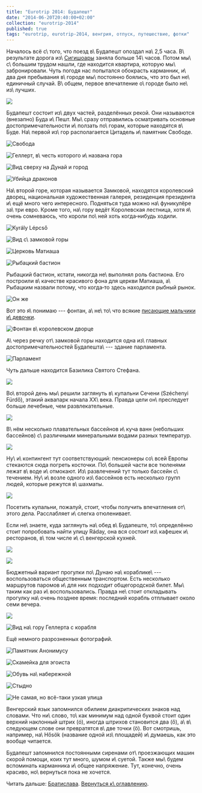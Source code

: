```yaml
---
title: "Eurotrip 2014: Будапешт"
date: "2014-06-20T20:40:00+02:00"
collection: "eurotrip-2014"
published: true
tags: "eurotrip, eurotrip-2014, венгрия, отпуск, путешествие, фотки"
---
```


Началось всё с\ того, что поезд в\ Будапешт опоздал на\ 2,5 часа. В\ результате дорога из\ [Сигишоары][sighisoara] 
заняла больше 14\ часов. Потом мы\ с\ большим трудом нашли, где находится квартира, которую мы\ забронировали. Чуть 
погодя нас попытался обокрасть карманник, и\ два дня пребывания в\ городе мы\ постоянно боялись, что это был 
не\ единичный случай. В\ общем, первое впечатление о\ городе было не\ из\ лучших. 

![](/images/travel/2014-06-eurotrip/budapest-street.jpg)

<!--more-->

Будапешт состоит из\ двух частей, разделённых рекой. Они называются (внезапно) Буда и\ Пешт. Мы\ сразу отправились 
осматривать основные достопримечательности и\ ползать по\ горам, которые находятся в\ Буде. На\ первой из\ гор 
располагается Цитадель и\ памятник Свободе.

![Свобода](/images/travel/2014-06-eurotrip/budapest-liberty.jpg "Свобода") 

![Геллерт, в\ честь которого и\ названа гора](/images/travel/2014-06-eurotrip/budapest-gellert.jpg "Геллерт, в честь которого и названа гора")

![Вид сверху на Дунай и город](/images/travel/2014-06-eurotrip/budapest-top-view-1.jpg "Вид сверху на Дунай и город")

![Убийца драконов](/images/travel/2014-06-eurotrip/budapest-dragonslayer.jpg "Убийца драконов")

На\ второй горе, которая называется Замковой, находятся королевский дворец, национальная художественная галерея, 
резиденция президента и\ ещё много чего интересного. Подняться туда можно на\ фуникулёре за\ три евро. Кроме того, 
на\ гору ведёт Королевская лестница, хотя я\ очень сомневаюсь, что короли по\ ней хоть когда&#8209;нибудь ходили.

![Kyrály Lépcső](/images/travel/2014-06-eurotrip/budapest-royal-steps.jpg "Kyrály Lépcső")

![Вид с\ замковой горы](/images/travel/2014-06-eurotrip/budapest-top-view-2.jpg "Вид с замковой горы")

![Церковь Матиаша](/images/travel/2014-06-eurotrip/budapest-matthias-church.jpg "Церковь Матиаша")

![Рыбацкий бастион](/images/travel/2014-06-eurotrip/budapest-fishermens-bastion-1.jpg "Рыбацкий бастион")

Рыбацкий бастион, кстати, никогда не\ выполнял роль бастиона. Его построили в\ качестве красивого фона для церкви 
Матиаша, а\ Рыбацким назвали потому, что когда&#8209;то здесь находился рыбный рынок.

![Он же](/images/travel/2014-06-eurotrip/budapest-fishermens-bastion-2.jpg "Он же")

Вот это я\ понимаю --- фонтан, а\ не\ то\ что всякие [писающие мальчики и\ девочки][brussels].

![Фонтан в\ королевском дворце](/images/travel/2014-06-eurotrip/budapest-fountain.jpg "Фонтан в королевском дворце")

А\ через речку от\ замковой горы находится одна из\ главных достопримечательностей Будапешта\ --- здание парламента.

![Парламент](/images/travel/2014-06-eurotrip/budapest-parlament.jpg "Парламент")

Чуть дальше находится Базилика Святого Стефана.

![](/images/travel/2014-06-eurotrip/budapest-st-stephen.jpg)

Во\ второй день мы\ решили заглянуть в\ купальни Сечени (Széchenyi Fürdő), этакий аквапарк начала XX\ века. Правда цели 
он\ преследует больше лечебные, чем развлекательные. 

![](/images/travel/2014-06-eurotrip/budapest-czechenyi-1.jpg)

В\ нём несколько плавательных бассейнов и\ куча ванн (небольших бассейнов) с\ различными минеральными водами разных 
температур.

![](/images/travel/2014-06-eurotrip/budapest-czechenyi-2.jpg)

Ну\ и\ контингент тут соответствующий: пенсионеры со\ всей Европы стекаются сюда погреть косточки. По\ большей части 
все тюленями лежат в\ воде и\ отмокают. Из\ развлечений тут только бассейн с\ течением. Ну\ и\ возле одного 
из\ бассейнов есть несколько групп людей, которые режутся в\ шахматы.

![](/images/travel/2014-06-eurotrip/budapest-czechenyi-3.jpg)

Посетить купальни, пожалуй, стоит, чтобы получить впечатления от\ этого дела. Расслабляет и\ слегка отюленивает.

Если не\ знаете, куда заглянуть на\ обед в\ Будапеште, то\ определённо стоит попробовать найти улицу Ráday, она вся 
состоит из\ кафешек и\ ресторанов, в\ том числе и\ с\ венгерской кухней.

![](/images/travel/2014-06-eurotrip/budapest-raday.jpg)

![](/images/travel/2014-06-eurotrip/budapest-wine.jpg)

Бюджетный вариант прогулки по\ Дунаю на\ кораблике\ --- воспользоваться общественным транспортом. Есть несколько 
маршрутов паромов и\ для них подходит общегородской билет. Мы\ таким как раз и\ воспользовались. Правда не\ стоит 
откладывать прогулку на\ очень позднее время: последний корабль отплывает около семи вечера.

![](/images/travel/2014-06-eurotrip/budapest-ship.jpg)

![Вид на\ гору Геллерта с корабля](/images/travel/2014-06-eurotrip/budapest-ship-liberty.jpg "Вид на гору Геллерта с корабля")

Ещё немного разрозненных фотографий.

![Памятник Анонимусу](/images/travel/2014-06-eurotrip/budapest-anonymous.jpg "Памятник Анонимусу")

![Скамейка для эгоиста](/images/travel/2014-06-eurotrip/budapest-egoists-bench.jpg "Скамейка для эгоиста")

![Обувь на\ набережной](/images/travel/2014-06-eurotrip/budapest-shoes.jpg "Обувь на набережной")

![Стыдно](/images/travel/2014-06-eurotrip/budapest-policeman.jpg "Стыдно")

![Не самая, но всё-таки узкая улица](/images/travel/2014-06-eurotrip/budapest-narrow-street.jpg "Не самая, но всё-таки узкая улица")

Венгерский язык запомнился обилием диакритических знаков над словами. Что ни\ слово, то\ как минимум над одной буквой 
стоит один верхний наклонный штрих (ó), иногда штрихов становится два (ő), а\ в\ следующем слове они превратятся в\ две 
точки (ö). Вот смотришь, например, на\ Hősök (название одной из\ площадей) и\ думаешь, как это вообще читается.

Будапешт запомнился постоянными сиренами от\ проезжающих машин скорой помощи, коих тут много, шумом и\ суетой. Также 
мы\ будем вспоминать карманника и\ общее напряжение. Тут, конечно, очень красиво, но\ вернуться пока не хочется.

Читать дальше: [Братислава](/post/eurotrip-2014-bratislava/). [Вернуться к\ оглавлению](/post/eurotrip-2014/).

[brussels]: /post/eurotrip-brussels/
[sighisoara]: /post/eurotrip-2014-sighisoara/